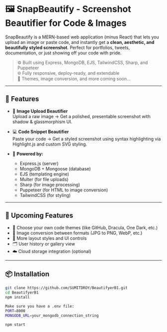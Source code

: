 # 🖼️ SnapBeautify - Screenshot Beautifier for Code & Images

SnapBeautify is a MERN-based web application (minus React) that lets you upload an image or paste code, and instantly get a **clean, aesthetic, and beautifully styled screenshot**. Perfect for portfolios, tweets, documentation, or just showing off your code with pride.

> ⚙️ Built using Express, MongoDB, EJS, TailwindCSS, Sharp, and Puppeteer  
> 🌐 Fully responsive, deploy-ready, and extendable  
> 🎨 Themes, image conversion, and more coming soon...

---

## 🚀 Features

- 📸 **Image Upload Beautifier**  
  Upload a raw image → Get a polished, presentable screenshot with shadow & glassmorphism UI.

- 💻 **Code Snippet Beautifier**  
  Paste your code → Get a styled screenshot using syntax highlighting via Highlight.js and custom SVG styling.

- 🧰 **Powered by:**
  - Express.js (server)
  - MongoDB + Mongoose (database)
  - EJS (templating engine)
  - Multer (for file uploads)
  - Sharp (for image processing)
  - Puppeteer (for HTML to image conversion)
  - TailwindCSS (for styling)

---

## 🌈 Upcoming Features

- 🎨 Choose your own code themes (like GitHub, Dracula, One Dark, etc.)
- 🔁 Image conversion between formats (JPG to PNG, WebP, etc.)
- 🧩 More layout styles and UI controls
- 🗂️ User history or gallery view
- ☁️ Cloud storage integration (optional)

---

## 📦 Installation

```bash
git clone https://github.com/SUMITDROY/BeautifyerB1.git
cd BeautifyerB1
npm install

Make sure you have a .env file:
PORT=8000
MONGODB_URL=your_mongodb_connection_string

npm start



